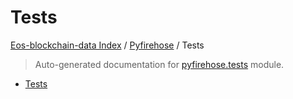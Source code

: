 # Tests

[Eos-blockchain-data Index](../../README.md#eos-blockchain-data-index) /
[Pyfirehose](../index.md#pyfirehose) /
Tests

> Auto-generated documentation for [pyfirehose.tests](https://github.com/Krow10/eos-blockchain-data/blob/main/pyfirehose/tests/__init__.py) module.

- [Tests](#tests)
